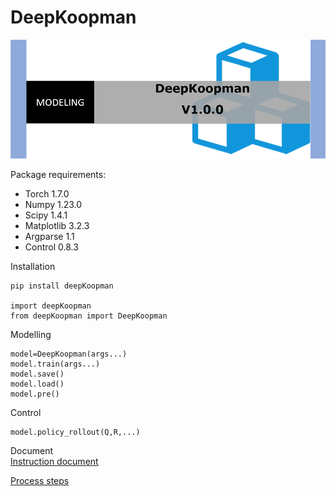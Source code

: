 
# DeepKoopman

<img src="https://github.com/IdealDD11/DeepKoopman/blob/main/DeepKoopman/PNG/2.png" width="700px">


Package requirements: 
* Torch 1.7.0
* Numpy 1.23.0
* Scipy 1.4.1
* Matplotlib 3.2.3
* Argparse 1.1
* Control	0.8.3


Installation
```
pip install deepKoopman

import deepKoopman
from deepKoopman import DeepKoopman
```

Modelling
```
model=DeepKoopman(args...)
model.train(args...)
model.save()
model.load()
model.pre()
```

Control
```
model.policy_rollout(Q,R,...)
```

Document  
[Instruction document](https://github.com/IdealDD11/DeepKoopman/blob/49015e54d49e640eadd942560a5e109bdf3e33e8/Instruction%20source%20document.docx)

[Process steps](https://github.com/IdealDD11/DeepKoopman/blob/main/DeepKoopman/PNG/3.png)
